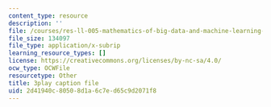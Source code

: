 ```yaml
---
content_type: resource
description: ''
file: /courses/res-ll-005-mathematics-of-big-data-and-machine-learning-january-iap-2020/2d41940c80508d1a6c7ed65c9d2071f8_RpPlj2HnuWg.srt
file_size: 134097
file_type: application/x-subrip
learning_resource_types: []
license: https://creativecommons.org/licenses/by-nc-sa/4.0/
ocw_type: OCWFile
resourcetype: Other
title: 3play caption file
uid: 2d41940c-8050-8d1a-6c7e-d65c9d2071f8
---
```

